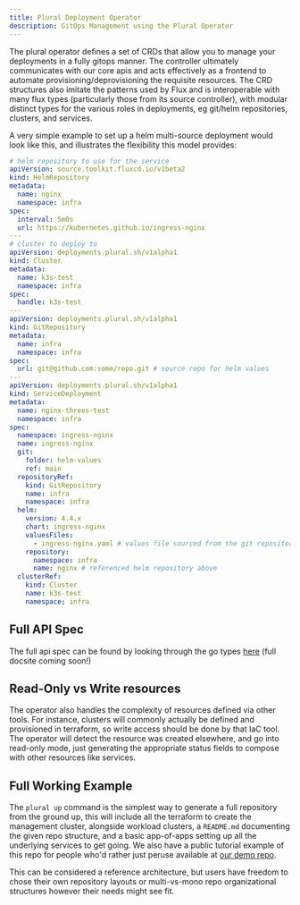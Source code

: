 ```yaml
---
title: Plural Deployment Operator
description: GitOps Management using the Plural Operator
---
```


The plural operator defines a set of CRDs that allow you to manage your deployments in a fully gitops manner. The controller ultimately communicates with our core apis and acts effectively as a frontend to automate provisioning/deprovisioning the requisite resources. The CRD structures also imitate the patterns used by Flux and is interoperable with many flux types (particularly those from its source controller), with modular distinct types for the various roles in deployments, eg git/helm repositories, clusters, and services.

A very simple example to set up a helm multi-source deployment would look like this, and illustrates the flexibility this model provides:

```yaml
# helm repository to use for the service
apiVersion: source.toolkit.fluxcd.io/v1beta2
kind: HelmRepository
metadata:
  name: nginx
  namespace: infra
spec:
  interval: 5m0s
  url: https://kubernetes.github.io/ingress-nginx
---
# cluster to deploy to
apiVersion: deployments.plural.sh/v1alpha1
kind: Cluster
metadata:
  name: k3s-test
  namespace: infra
spec:
  handle: k3s-test
---
apiVersion: deployments.plural.sh/v1alpha1
kind: GitRepository
metadata:
  name: infra
  namespace: infra
spec:
  url: git@github.com:some/repo.git # source repo for helm values
---
apiVersion: deployments.plural.sh/v1alpha1
kind: ServiceDeployment
metadata:
  name: nginx-threes-test
  namespace: infra
spec:
  namespace: ingress-nginx
  name: ingress-nginx
  git:
    folder: helm-values
    ref: main
  repositoryRef:
    kind: GitRepository
    name: infra
    namespace: infra
  helm:
    version: 4.4.x
    chart: ingress-nginx
    valuesFiles:
      - ingress-nginx.yaml # values file sourced from the git repository
    repository:
      namespace: infra
      name: nginx # referenced helm repository above
  clusterRef:
    kind: Cluster
    name: k3s-test
    namespace: infra
```

## Full API Spec

The full api spec can be found by looking through the go types [here](https://github.com/pluralsh/console/tree/master/controller/api/v1alpha1) (full docsite coming soon!)

## Read-Only vs Write resources

The operator also handles the complexity of resources defined via other tools. For instance, clusters will commonly actually be defined and provisioned in terraform, so write access should be done by that IaC tool. The operator will detect the resource was created elsewhere, and go into read-only mode, just generating the appropriate status fields to compose with other resources like services.

## Full Working Example

The `plural up` command is the simplest way to generate a full repository from the ground up, this will include all the terraform to create the management cluster, alongside workload clusters, a `README.md` documenting the given repo structure, and a basic app-of-apps setting up all the underlying services to get going. We also have a public tutorial example of this repo for people who'd rather just peruse available at [our demo repo](https://github.com/pluralsh/plural-up-demo).

This can be considered a reference architecture, but users have freedom to chose their own repository layouts or multi-vs-mono repo organizational structures however their needs might see fit.

